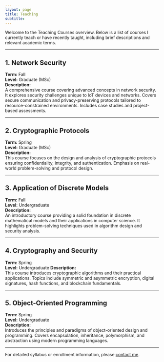 ```yaml
---
layout: page
title: Teaching
subtitle: 
---
```


Welcome to the Teaching Courses overview. Below is a list of courses I currently teach or have recently taught, including brief descriptions and relevant academic terms.

---

## 1. Network Security  
**Term:** Fall   
**Level:** Graduate (MSc)  
**Description:**  
A comprehensive course covering advanced concepts in network security. It explores security challenges unique to IoT devices and networks. Covers secure communication and privacy-preserving protocols tailored to resource-constrained environments. Includes case studies and project-based assessments.

---

## 2. Cryptographic Protocols  
**Term:** Spring  
**Level:** Graduate (MSc)  
**Description:**  
This course focuses on the design and analysis of cryptographic protocols ensuring confidentiality, integrity, and authentication. Emphasis on real-world problem-solving and protocol design.

---

## 3. Application of Discrete Models  
**Term:** Fall  
**Level:** Undergraduate  
**Description:**  
An introductory course providing a solid foundation in discrete mathematical models and their applications in computer science. It highlights problem-solving techniques used in algorithm design and security analysis.

---

## 4. Cryptography and Security  
**Term:** Spring  
**Level:** Undergraduate 
**Description:**  
This course introduces cryptographic algorithms and their practical applications. Topics include symmetric and asymmetric encryption, digital signatures, hash functions, and blockchain fundamentals.

---

## 5. Object-Oriented Programming  
**Term:** Spring  
**Level:** Undergraduate  
**Description:**  
Introduces the principles and paradigms of object-oriented design and programming. Covers encapsulation, inheritance, polymorphism, and abstraction using modern programming languages.

---

For detailed syllabus or enrollment information, please [contact me](/contact.md).
